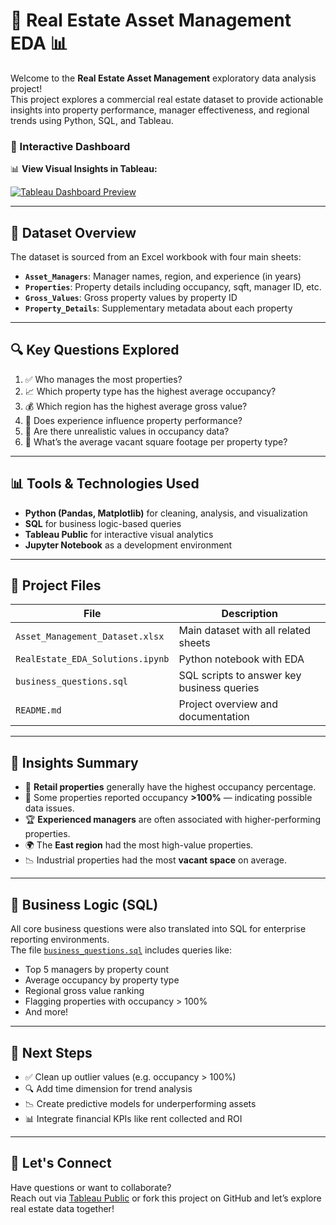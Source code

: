 

# 🏢 Real Estate Asset Management EDA 📊

Welcome to the **Real Estate Asset Management** exploratory data analysis project!  
This project explores a commercial real estate dataset to provide actionable insights into property performance, manager effectiveness, and regional trends using Python, SQL, and Tableau.

### 🔗 Interactive Dashboard  
📊 **View Visual Insights in Tableau:**  

[![Tableau Dashboard Preview](https://public.tableau.com/thumb/views/Book1_17441155230970/Dashboard1)](https://public.tableau.com/views/Book1_17441155230970/Dashboard1?:language=en-US&:display_count=n&:origin=viz_share_link)



---

## 📂 Dataset Overview

The dataset is sourced from an Excel workbook with four main sheets:

- **`Asset_Managers`**: Manager names, region, and experience (in years)
- **`Properties`**: Property details including occupancy, sqft, manager ID, etc.
- **`Gross_Values`**: Gross property values by property ID
- **`Property_Details`**: Supplementary metadata about each property

---

## 🔍 Key Questions Explored

1. ✅ Who manages the most properties?
2. 📈 Which property type has the highest average occupancy?
3. 💰 Which region has the highest average gross value?
4. 🧠 Does experience influence property performance?
5. 🚩 Are there unrealistic values in occupancy data?
6. 🏢 What’s the average vacant square footage per property type?

---

## 📊 Tools & Technologies Used

- **Python (Pandas, Matplotlib)** for cleaning, analysis, and visualization
- **SQL** for business logic-based queries
- **Tableau Public** for interactive visual analytics
- **Jupyter Notebook** as a development environment

---

## 📁 Project Files

| File | Description |
|------|-------------|
| `Asset_Management_Dataset.xlsx` | Main dataset with all related sheets |
| `RealEstate_EDA_Solutions.ipynb` | Python notebook with EDA |
| `business_questions.sql` | SQL scripts to answer key business queries |
| `README.md` | Project overview and documentation |

---

## 🧠 Insights Summary

- 📌 **Retail properties** generally have the highest occupancy percentage.
- 🚨 Some properties reported occupancy **>100%** — indicating possible data issues.
- 🏆 **Experienced managers** are often associated with higher-performing properties.
- 🌍 The **East region** had the most high-value properties.
- 📉 Industrial properties had the most **vacant space** on average.

---

## 🧾 Business Logic (SQL)

All core business questions were also translated into SQL for enterprise reporting environments.  
The file [`business_questions.sql`](business_questions.sql) includes queries like:

- Top 5 managers by property count
- Average occupancy by property type
- Regional gross value ranking
- Flagging properties with occupancy > 100%
- And more!

---

## 🚀 Next Steps

- ✅ Clean up outlier values (e.g. occupancy > 100%)
- 🔍 Add time dimension for trend analysis
- 📉 Create predictive models for underperforming assets
- 📊 Integrate financial KPIs like rent collected and ROI

---

## 🤝 Let's Connect

Have questions or want to collaborate?  
Reach out via [Tableau Public](https://public.tableau.com/app/profile/syeeda.fatima1036/viz/Book1_17441155230970/Dashboard1) 
or fork this project on GitHub and let’s explore real estate data together!


